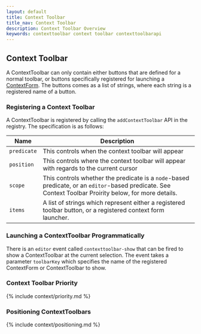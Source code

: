 ```yaml
---
layout: default
title: Context Toolbar
title_nav: Context Toolbar
description: Context Toolbar Overview
keywords: contexttoolbar context toolbar contexttoolbarapi
---
```


## Context Toolbar

A ContextToolbar can only contain either buttons that are defined for a normal toolbar, or buttons specifically registered for launching a [ContextForm]({{site.baseurl}}../contextform/). The buttons comes as a list of strings, where each string is a registered name of a button.

### Registering a Context Toolbar

A ContextToolbar is registered by calling the `addContextToolbar` API in the registry. The specification is as follows:

| Name | Description |
| ---- | ----------- |
| `predicate` | This controls when the context toolbar will appear |
| `position` | This controls where the context toolbar will appear with regards to the current cursor |
| `scope` | This controls whether the predicate is a `node`-based predicate, or an `editor`-based predicate. See Context Toolbar Proirity below, for more details. |
| `items` | A list of strings which represent either a registered toolbar button, or a registered context form launcher. |

### Launching a ContextToolbar Programmatically

There is an `editor` event called `contexttoolbar-show` that can be fired to show a ContextToolbar at the current selection. The event takes a parameter `toolbarKey` which specifies the name of the registered ContextForm or ContextToolbar to show.

### Context Toolbar Priority

{% include context/priority.md %}

### Positioning ContextToolbars

{% include context/positioning.md %}


<!--- ### Example Configuration

In this example, a custom toolbar object with two custom toolbar buttons is created and added to a configuration object via the ui toolbar property. This config is then used to create an  editor by replace.

```js
var customToolbar = {
    items : [
        {
            label: 'Undo and Redo group',
            items: [ 'undo', 'redo' ]
        },
        {
            label: 'Insert group',
            items: [
                {
                    id    : 'insert',
                    label  : 'Insert Menu',
                    items : [ 'link', 'fileupload', 'table' ]
                }
            ]
        },
        {
            label: 'Custom Toolbar Group',
            items: [
                {
                    id     : 'custom1',
                    text   : 'Custom Button 1',
                    icon   : '/path/to/icon1.png',
                    action : function () { alert('Custom Button 1 Clicked'); }
                },
                {
                    id     : 'custom2',
                    text   : 'Custom Button 2',
                    icon   : '/path/to/icon2.png',
                    action : function () { alert('Custom Button 2 Clicked'); }
                }
            ]
        }
    ]
};

var config = {
    ui : { toolbar : customToolbar }
};

var editor = textboxio.replace('#targetId', config);
``` --->


